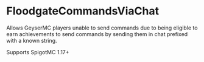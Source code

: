 # FloodgateCommandsViaChat

Allows GeyserMC players unable to send commands due to being eligible to earn achievements to send commands by sending them in chat prefixed with a known string.

Supports SpigotMC 1.17+
